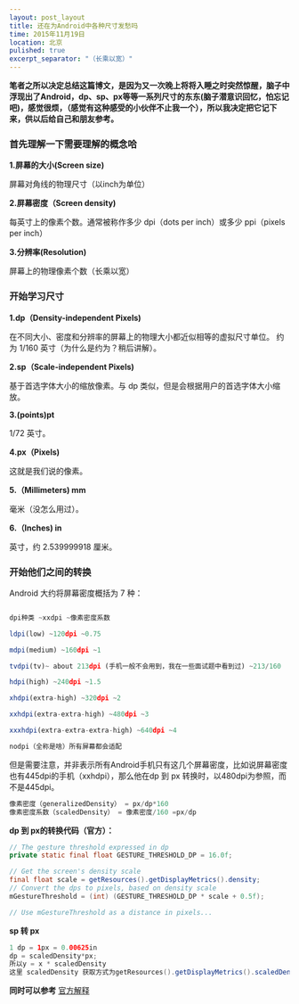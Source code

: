 ```yaml
---
layout: post_layout
title: 还在为Android中各种尺寸发愁吗
time: 2015年11月19日
location: 北京
pulished: true
excerpt_separator: "（长乘以宽）"
---
```


**笔者之所以决定总结这篇博文，是因为又一次晚上将将入睡之时突然惊醒，脑子中浮现出了Android，dp、sp、px等等一系列尺寸的东东(脑子潜意识回忆，怕忘记吧)，感觉很烦，（感觉有这种感受的小伙伴不止我一个），所以我决定把它记下来，供以后给自己和朋友参考。**

### 首先理解一下需要理解的概念哈
**1.屏幕的大小(Screen size)**

屏幕对角线的物理尺寸（以inch为单位）

**2.屏幕密度（Screen density)**

每英寸上的像素个数。通常被称作多少 dpi（dots per inch）或多少 ppi（pixels per inch）

**3.分辨率(Resolution)**

屏幕上的物理像素个数（长乘以宽）

### 开始学习尺寸

**1.dp（Density-independent Pixels)**

在不同大小、密度和分辨率的屏幕上的物理大小都近似相等的虚拟尺寸单位。
约为 1/160 英寸（为什么是约为？稍后讲解）。

**2.sp（Scale-independent Pixels)**

基于首选字体大小的缩放像素。与 dp 类似，但是会根据用户的首选字体大小缩放。

**3.(points)pt**

1/72 英寸。

**4.px（Pixels)**

这就是我们说的像素。

**5.（Millimeters) mm**

毫米（没怎么用过）。

**6.（Inches) in**

英寸，约 2.539999918 厘米。

### 开始他们之间的转换

Android 大约将屏幕密度概括为 7 种：

```javascript

dpi种类 ~xxdpi ~像素密度系数

ldpi(low) ~120dpi ~0.75

mdpi(medium) ~160dpi ~1

tvdpi(tv)~ about 213dpi (手机一般不会用到，我在一些面试题中看到过) ~213/160

hdpi(high) ~240dpi ~1.5

xhdpi(extra-high) ~320dpi ~2

xxhdpi(extra-extra-high) ~480dpi ~3

xxxhdpi(extra-extra-extra-high) ~640dpi ~4

nodpi（全称是啥）所有屏幕都会适配
```

但是需要注意，并非表示所有Android手机只有这几个屏幕密度，比如说屏幕密度也有445dpi的手机（xxhdpi），那么他在dp 到 px 转换时，以480dpi为参照，而不是445dpi。

```java
像素密度（generalizedDensity） = px/dp*160
像素密度系数（scaledDensity） = 像素密度/160 =px/dp
```

**dp 到 px的转换代码（官方）：**

```java
// The gesture threshold expressed in dp
private static final float GESTURE_THRESHOLD_DP = 16.0f;

// Get the screen's density scale
final float scale = getResources().getDisplayMetrics().density;
// Convert the dps to pixels, based on density scale
mGestureThreshold = (int) (GESTURE_THRESHOLD_DP * scale + 0.5f);

// Use mGestureThreshold as a distance in pixels...
```

**sp 转 px**

```java
1 dp = 1px = 0.00625in
dp = scaledDensity*px;
所以y = x * scaledDensity
这里 scaledDensity 获取方式为getResources().getDisplayMetrics().scaledDensity。
```

**同时可以参考**
[官方解释](http://developer.android.com/reference/android/util/DisplayMetrics.html)



    




